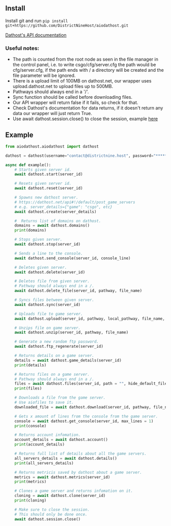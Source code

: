 ## Install
Install git and run `pip install git+https://github.com/DistrictNineHost/aiodathost.git`

[Dathost's API documentation](https://dathost.net/api)

### Useful notes:
- The path is counted from the root node as seen in the file manager in the control panel, i.e. to write csgo/cfg/server.cfg the path would be cfg/server.cfg, if the path ends with / a directory will be created and the file parameter will be ignored.
- There is a upload limit of 100MB on dathost.net, our wrapper uses upload.dathost.net to upload files up to 500MB.
- Pathways should always end in a '/'.
- Sync function should be called before downloading files.
- Our API wrapper will return false if it fails, so check for that.
- Check Dathost's documentation for data returns, if it doesn't return any data our wrapper will just return True.
- Use await dathost.session.close() to close the session, example [here](/aiodathost/aiodathost.py#L199)

## Example
```python
from aiodathost.aiodathost import dathost

dathost = dathost(username="contact@districtnine.host", password="********", route="https://dathost.net/api/0.1")

async def example():
    # Starts given server id.
    await dathost.start(server_id)

    # Resets given server id.
    await dathost.reset(server_id)

    # Spawns new dathost server.
    # https://dathost.net/api#!/default/post_game_servers
    # e.g. server_details={"game": "csgo", etc}
    await dathost.create(server_details)

    #  Returns list of domains on dathost.
    domains = await dathost.domains()
    print(domains)

    # Stops given server.
    await dathost.stop(server_id)

    # Sends a line to the console.
    await dathost.send_console(server_id, console_line)

    # Deletes given server.
    await dathost.delete(server_id)

    # Deletes file from given server.
    # Pathway should always end in a /.
    await dathost.delete_file(server_id, pathway, file_name)

    # Syncs files between given server.
    await dathost.sync(server_id)

    # Uploads file to game server.
    await dathost.upload(server_id, pathway, local_pathway, file_name, upload_route="https://upload.dathost.net/api/0.1")

    # Unzips file on game server.
    await dathost.unzip(server_id, pathway, file_name)

    # Generate a new random ftp password.
    await dathost.ftp_regenerate(server_id)

    # Returns details on a game server.
    details = await dathost.game_details(server_id)
    print(details)

    # Returns files on a game server.
    # Pathway should always end in a /.
    files = await dathost.files(server_id, path = "", hide_default_files = False, with_filesizes = False)
    print(files)

    # Downloads a file from the game server.
    # Use aiofiles to save it.
    downloaded_file = await dathost.download(server_id, pathway, file_name)

    # Gets x amount of lines from the console from the game server.
    console = await dathost.get_console(server_id, max_lines = 1)
    print(console)

    # Returns account infomation.
    account_details = await dathost.account()
    print(account_details)

    # Returns full list of details about all the game servers.
    all_servers_details = await dathost.details()
    print(all_servers_details)

    # Returns metricis saved by dathost about a game server.
    metrics = await dathost.metrics(server_id)
    print(metrics)

    # Clones a game server and returns infomation on it.
    cloning = await dathost.clone(server_id)
    print(cloning)

    # Make sure to close the session.
    # This should only be done once.
    await dathost.session.close()
```

